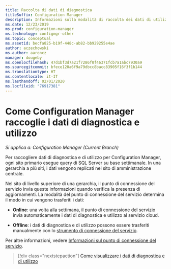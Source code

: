 ```yaml
---
title: Raccolta di dati di diagnostica
titleSuffix: Configuration Manager
description: Informazioni sulla modalità di raccolta dei dati di utilizzo e di diagnostica di Configuration Manager da parte di questo strumento.
ms.date: 12/23/2019
ms.prod: configuration-manager
ms.technology: configmgr-other
ms.topic: conceptual
ms.assetid: becfa825-b19f-448c-ab82-bb929255e4ae
author: aczechowski
ms.author: aaroncz
manager: dougeby
ms.openlocfilehash: 47d1bf3d7a21f7286f0f46371fcb7a1abc7930a9
ms.sourcegitcommit: bfece120a6f9a79dbcc8bacc83905f16f3f1b144
ms.translationtype: HT
ms.contentlocale: it-IT
ms.lasthandoff: 02/01/2020
ms.locfileid: "76917381"
---
```

# <a name="how-configuration-manager-collects-diagnostics-and-usage-data"></a>Come Configuration Manager raccoglie i dati di diagnostica e utilizzo

*Si applica a: Configuration Manager (Current Branch)*

Per raccogliere dati di diagnostica e di utilizzo per Configuration Manager, ogni sito primario esegue query di SQL Server su base settimanale. In una gerarchia a più siti, i dati vengono replicati nel sito di amministrazione centrale.  

Nel sito di livello superiore di una gerarchia, il punto di connessione del servizio invia queste informazioni quando verifica la presenza di aggiornamenti. La modalità del punto di connessione del servizio determina il modo in cui vengono trasferiti i dati:

- **Online**: una volta alla settimana, il punto di connessione del servizio invia automaticamente i dati di diagnostica e utilizzo al servizio cloud.

- **Offline**: i dati di diagnostica e di utilizzo possono essere trasferiti manualmente con lo [strumento di connessione del servizio](/configmgr/core/servers/manage/use-the-service-connection-tool).

Per altre informazioni, vedere [Informazioni sul punto di connessione del servizio](/configmgr/core/servers/deploy/configure/about-the-service-connection-point).

> [!div class="nextstepaction"]
> [Come visualizzare i dati di diagnostica e di utilizzo](/configmgr/core/plan-design/diagnostics/view-diagnostics-and-usage-data)
